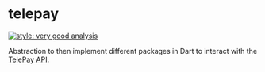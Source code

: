 # telepay

[![style: very good analysis][very_good_analysis_badge]][very_good_analysis_link]

Abstraction to then implement different packages in Dart to interact with the [TelePay API][telepay_api_link].

[telepay_api_link]: https://telepay.readme.io
[very_good_analysis_badge]: https://img.shields.io/badge/style-very_good_analysis-B22C89.svg
[very_good_analysis_link]: https://pub.dev/packages/very_good_analysis
